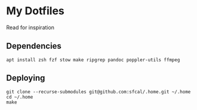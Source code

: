 # My Dotfiles

Read for inspiration

## Dependencies

`apt install zsh fzf stow make ripgrep pandoc poppler-utils ffmpeg`

## Deploying

```
git clone --recurse-submodules git@github.com:sfcal/.home.git ~/.home
cd ~/.home
make
```
